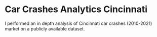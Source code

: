 # Car Crashes Analytics Cincinnati
I performed an in depth analysis of Cincinnati car crashes (2010-2021)  market on a publicly available dataset.
